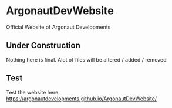 # ArgonautDevWebsite
Official Website of Argonaut Developments

## Under Construction
Nothing here is final. Alot of files will be altered / added / removed

## Test
Test the website here:
https://argonautdevelopments.github.io/ArgonautDevWebsite/
